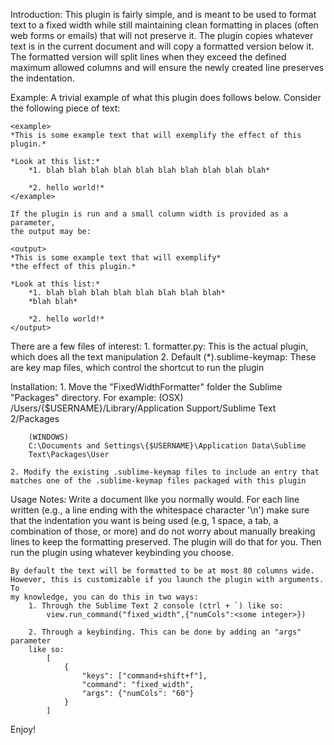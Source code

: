 Introduction:
    This plugin is fairly simple, and is meant to be used to format text to a
    fixed width while still maintaining clean formatting in places (often web
    forms or emails) that will not preserve it. The plugin copies whatever text
    is in the current document and will copy a formatted version below it. The
    formatted version will split lines when they exceed the defined maximum
    allowed columns and will ensure the newly created line preserves the
    indentation.

Example:
    A trivial example of what this plugin does follows below. Consider the
    following piece of text:
    
    <example>
    *This is some example text that will exemplify the effect of this plugin.*
    
    *Look at this list:*
        *1. blah blah blah blah blah blah blah blah blah blah*
        
        *2. hello world!*
    </example>
    
    If the plugin is run and a small column width is provided as a parameter,
    the output may be:
    
    <output>
    *This is some example text that will exemplify*
    *the effect of this plugin.*
    
    *Look at this list:*
        *1. blah blah blah blah blah blah blah blah*
        *blah blah*
        
        *2. hello world!*
    </output>

There are a few files of interest:
    1. formatter.py: This is the actual plugin, which does all the text
    manipulation
    2. Default (*).sublime-keymap: These are key map files, which control the
    shortcut to run the plugin

Installation:
    1. Move the "FixedWidthFormatter" folder the Sublime "Packages" directory.
    For example:
        (OSX)
        /Users/{$USERNAME}/Library/Application Support/Sublime Text 2/Packages

        (WINDOWS)
        C:\Documents and Settings\{$USERNAME}\Application Data\Sublime
        Text\Packages\User

    2. Modify the existing .sublime-keymap files to include an entry that
    matches one of the .sublime-keymap files packaged with this plugin


Usage Notes:
    Write a document like you normally would. For each line written (e.g., a
    line ending with the whitespace character '\n') make sure that the
    indentation you want is being used (e.g, 1 space, a tab, a combination of
    those, or more) and do not worry about manually breaking lines to keep the
    formatting preserved. The plugin will do that for you. Then run the plugin
    using whatever keybinding you choose.

    By default the text will be formatted to be at most 80 columns wide.
    However, this is customizable if you launch the plugin with arguments. To
    my knowledge, you can do this in two ways:
        1. Through the Sublime Text 2 console (ctrl + `) like so:
            view.run_command("fixed_width",{"numCols":<some integer>})

        2. Through a keybinding. This can be done by adding an "args" parameter
        like so:
            [
                {
                    "keys": ["command+shift+f"],
                    "command": "fixed_width",
                    "args": {"numCols": "60"}
                }
            ]


Enjoy!
